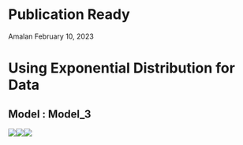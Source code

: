 Publication Ready
================
Amalan
February 10, 2023

# Using Exponential Distribution for Data

## Model : Model_3

![](C:\Work\PhD\SIMULA~1\RS_VS_~1\LOGIST~1\TWO_VA~1\EXPONE~1\PUBLIC~1\Model_3\R1_PUB~1/figure-gfm/Identical%20r0%20Plots-1.png)<!-- -->![](C:\Work\PhD\SIMULA~1\RS_VS_~1\LOGIST~1\TWO_VA~1\EXPONE~1\PUBLIC~1\Model_3\R1_PUB~1/figure-gfm/Identical%20r0%20Plots-2.png)<!-- -->![](C:\Work\PhD\SIMULA~1\RS_VS_~1\LOGIST~1\TWO_VA~1\EXPONE~1\PUBLIC~1\Model_3\R1_PUB~1/figure-gfm/Identical%20r0%20Plots-3.png)<!-- -->
